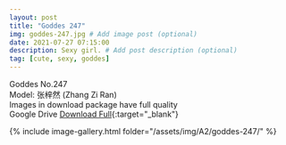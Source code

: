 ```yaml
---
layout: post
title: "Goddes 247"
img: goddes-247.jpg # Add image post (optional)
date: 2021-07-27 07:15:00
description: Sexy girl. # Add post description (optional)
tag: [cute, sexy, goddes]
---
```

Goddes No.247  
Model: 张梓然 (Zhang Zi Ran)  
Images in download package have full quality                    
Google Drive [Download Full](http://gestyy.com/eoPw7S){:target="_blank"}

{% include image-gallery.html folder="/assets/img/A2/goddes-247/" %}
